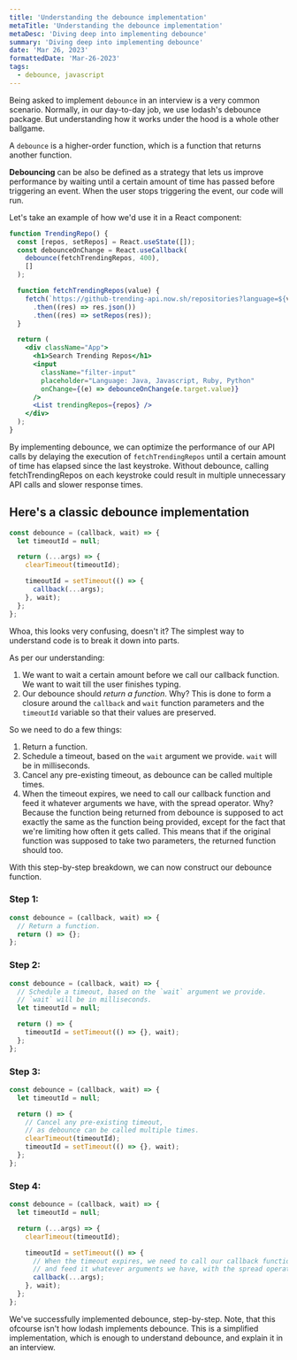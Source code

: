 ```yaml
---
title: 'Understanding the debounce implementation'
metaTitle: 'Understanding the debounce implementation'
metaDesc: 'Diving deep into implementing debounce'
summary: 'Diving deep into implementing debounce'
date: 'Mar 26, 2023'
formattedDate: 'Mar-26-2023'
tags:
  - debounce, javascript
---
```


Being asked to implement `debounce` in an interview is a very common scenario. Normally, in our day-to-day job, we use lodash's debounce package. But understanding how it works under the hood is a whole other ballgame.

A `debounce` is a higher-order function, which is a function that returns another function.

**Debouncing** can be also be defined as a strategy that lets us improve performance by waiting until a certain amount of time has passed before triggering an event. When the user stops triggering the event, our code will run.

Let's take an example of how we'd use it in a React component:

```jsx
function TrendingRepo() {
  const [repos, setRepos] = React.useState([]);
  const debounceOnChange = React.useCallback(
    debounce(fetchTrendingRepos, 400),
    []
  );

  function fetchTrendingRepos(value) {
    fetch(`https://github-trending-api.now.sh/repositories?language=${value}`)
      .then((res) => res.json())
      .then((res) => setRepos(res));
  }

  return (
    <div className="App">
      <h1>Search Trending Repos</h1>
      <input
        className="filter-input"
        placeholder="Language: Java, Javascript, Ruby, Python"
        onChange={(e) => debounceOnChange(e.target.value)}
      />
      <List trendingRepos={repos} />
    </div>
  );
}
```

By implementing debounce, we can optimize the performance of our API calls by delaying the execution of `fetchTrendingRepos` until a certain amount of time has elapsed since the last keystroke. Without debounce, calling fetchTrendingRepos on each keystroke could result in multiple unnecessary API calls and slower response times.

## Here's a classic debounce implementation

```js
const debounce = (callback, wait) => {
  let timeoutId = null;

  return (...args) => {
    clearTimeout(timeoutId);

    timeoutId = setTimeout(() => {
      callback(...args);
    }, wait);
  };
};
```

Whoa, this looks very confusing, doesn't it? The simplest way to understand code is to break it down into parts.

As per our understanding:

1. We want to wait a certain amount before we call our callback function. We want to wait till the user finishes typing.
2. Our debounce should _return a function_. Why? This is done to form a closure around the `callback` and `wait` function parameters and the `timeoutId` variable so that their values are preserved.

So we need to do a few things:

1. Return a function.
2. Schedule a timeout, based on the `wait` argument we provide. `wait` will be in milliseconds.
3. Cancel any pre-existing timeout, as debounce can be called multiple times.
4. When the timeout expires, we need to call our callback function and feed it whatever arguments we have, with the spread operator. Why? Because the function being returned from debounce is supposed to act exactly the same as the function being provided, except for the fact that we're limiting how often it gets called. This means that if the original function was supposed to take two parameters, the returned function should too.

With this step-by-step breakdown, we can now construct our debounce function.

### Step 1:

```js
const debounce = (callback, wait) => {
  // Return a function.
  return () => {};
};
```

### Step 2:

```js {4, 7}
const debounce = (callback, wait) => {
  // Schedule a timeout, based on the `wait` argument we provide.
  // `wait` will be in milliseconds.
  let timeoutId = null;

  return () => {
    timeoutId = setTimeout(() => {}, wait);
  };
};
```

### Step 3:

```js {7}
const debounce = (callback, wait) => {
  let timeoutId = null;

  return () => {
    // Cancel any pre-existing timeout,
    // as debounce can be called multiple times.
    clearTimeout(timeoutId);
    timeoutId = setTimeout(() => {}, wait);
  };
};
```

### Step 4:

```js {4, 10}
const debounce = (callback, wait) => {
  let timeoutId = null;

  return (...args) => {
    clearTimeout(timeoutId);

    timeoutId = setTimeout(() => {
      // When the timeout expires, we need to call our callback function
      // and feed it whatever arguments we have, with the spread operator
      callback(...args);
    }, wait);
  };
};
```

We've successfully implemented debounce, step-by-step. Note, that this ofcourse isn't how lodash implements debounce. This is a simplified implementation, which is enough to understand debounce, and explain it in an interview.
